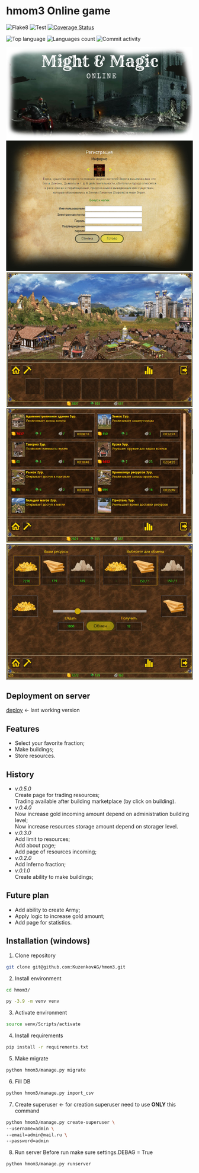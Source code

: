 # hmom3 Online game

![Flake8](https://github.com/KuzenkovAG/hmom3/actions/workflows/ci.yml/badge.svg)
![Test](https://github.com/KuzenkovAG/hmom3/actions/workflows/tests.yml/badge.svg)
[![Coverage Status](https://coveralls.io/repos/github/KuzenkovAG/hmom3/badge.svg)](https://coveralls.io/github/KuzenkovAG/hmom3)

![Top language](https://img.shields.io/github/languages/top/KuzenkovAG/hmom3?style=flat-square&logo=appveyor)
![Languages count](https://img.shields.io/github/languages/count/KuzenkovAG/hmom3?style=flat-square&logo=appveyor)
![Commit activity](https://img.shields.io/github/commit-activity/m/KuzenkovAG/hmom3?style=flat-square&logo=appveyor)


![alt text](screenshots/preview.png?raw=true)
![alt text](screenshots/registration.jpg?raw=true)
![alt text](screenshots/town.jpg?raw=true)
![alt text](screenshots/build.jpg?raw=true)
![alt text](screenshots/market.jpg?raw=true)

## Deployment on server
[deploy] <- last working version

## Features
- Select your favorite fraction;
- Make buildings;
- Store resources.


## History
+ *v.0.5.0*  
Create page for trading resources;  
Trading available after building marketplace (by click on building).  
+ *v.0.4.0*  
Now increase gold incoming amount depend on administration building level;  
Now increase resources storage amount depend on storager level.  
+ *v.0.3.0*  
Add limit to resources;  
Add about page;  
Add page of resources incoming;  
+ *v.0.2.0*  
Add Inferno fraction;  
+ *v.0.1.0*  
Create ability to make buildings;


## Future plan
- Add ability to create Army;
- Apply logic to increase gold amount;
- Add page for statistics.

## Installation (windows)
1. Clone repository
```sh
git clone git@github.com:KuzenkovAG/hmom3.git
```
2. Install environment
```sh
cd hmom3/
```
```sh
py -3.9 -m venv venv
```
3. Activate environment
```sh
source venv/Scripts/activate
```
4. Install requirements
```sh
pip install -r requirements.txt
```
5. Make migrate
```sh
python hmom3/manage.py migrate
```
6. Fill DB
```sh
python hmom3/manage.py import_csv
```
7. Create superuser  <- for creation superuser need to use **ONLY** this command
```sh
python hmom3/manage.py create-superuser \
--username=admin \
--email=admin@mail.ru \
--password=admin
```
8. Run server
Before run make sure settings.DEBAG = True
```sh
python hmom3/manage.py runserver
```

   [deploy]: <http://momonline.pythonanywhere.com/>
   
